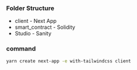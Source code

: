 ### Folder Structure

- client - Next App
- smart_contract - Solidity
- Studio - Sanity

### command

```zsh
yarn create next-app -e with-tailwindcss client
```

